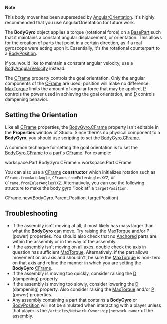 **Note**  

This body mover has been superseded by [AngularOrientation](AngularOrientation). It's highly recommended that you use AngularOrientation for future work.

The **BodyGyro** object applies a torque (rotational force) on a [BasePart](https://developer.roblox.com/en-us/api-reference/class/BasePart) such that it maintains a constant angular displacement, or orientation. This allows for the creation of parts that point in a certain direction, as if a real gyroscope were acting upon it. Essentially, it's the rotational counterpart to a [BodyPosition](https://developer.roblox.com/en-us/api-reference/class/BodyPosition).

If you would like to maintain a constant angular velocity, use a [BodyAngularVelocity](https://developer.roblox.com/en-us/api-reference/class/BodyAngularVelocity) instead.

The [CFrame](https://developer.roblox.com/en-us/api-reference/property/BodyGyro/CFrame) property controls the goal orientation. Only the angular components of the [CFrame](https://developer.roblox.com/en-us/api-reference/datatype/CFrame) are used; position will make no difference. [MaxTorque](https://developer.roblox.com/en-us/api-reference/property/BodyGyro/MaxTorque) limits the amount of angular force that may be applied, [P](https://developer.roblox.com/en-us/api-reference/property/BodyGyro/P) controls the power used in achieving the goal orientation, and [D](https://developer.roblox.com/en-us/api-reference/property/BodyGyro/D) controls dampening behavior.

Setting the Orientation
-----------------------

Like all [CFrame](https://developer.roblox.com/en-us/api-reference/datatype/CFrame) properties, the [BodyGyro.CFrame](https://developer.roblox.com/en-us/api-reference/property/BodyGyro/CFrame) property isn't editable in the **Properties** window of Studio. Since there's no physical component to a **BodyGyro**, you should use scripting to set the [BodyGyro.CFrame](https://developer.roblox.com/en-us/api-reference/property/BodyGyro/CFrame).

A common technique for setting the goal orientation is to set the [BodyGyro.CFrame](https://developer.roblox.com/en-us/api-reference/property/BodyGyro/CFrame) to a part's [CFrame](https://developer.roblox.com/en-us/api-reference/property/BasePart/CFrame). For example:

workspace.Part.BodyGyro.CFrame = workspace.Part.CFrame

You can also use a [CFrame](https://developer.roblox.com/en-us/api-reference/datatype/CFrame) **constructor** which initializes rotation such as `CFrame.fromAxisAngle`, `CFrame.fromEulerAnglesXYZ`, or `CFrame.fromEulerAnglesYXZ`. Alternatively, you can use the following structure to make the body gyro “look at” a `targetPosition`.

CFrame.new(BodyGyro.Parent.Position, targetPosition)

Troubleshooting
---------------

*   If the assembly isn't moving at all, it most likely has mass larger than what the **BodyGyro** can move. Try raising the [MaxTorque](https://developer.roblox.com/en-us/api-reference/property/BodyGyro/MaxTorque) and/or [P](https://developer.roblox.com/en-us/api-reference/property/BodyGyro/P) (power) properties. You should also check that no [Anchored](https://developer.roblox.com/en-us/api-reference/property/BasePart/Anchored) parts are within the assembly or in the way of the assembly.
*   If the assembly isn't moving on all axes, double check the axis in question has sufficient [MaxTorque](https://developer.roblox.com/en-us/api-reference/property/BodyGyro/MaxTorque). Alternatively, if the part allows movement on an axis and shouldn't, be sure the [MaxTorque](https://developer.roblox.com/en-us/api-reference/property/BodyGyro/MaxTorque) is non-zero on that axis and refine the manner in which you are setting the **BodyGyro** [CFrame](https://developer.roblox.com/en-us/api-reference/property/BodyGyro/CFrame).
*   If the assembly is moving too quickly, consider raising the [D](https://developer.roblox.com/en-us/api-reference/property/BodyGyro/D) (dampening) property.
*   If the assembly is moving too slowly, consider lowering the [D](https://developer.roblox.com/en-us/api-reference/property/BodyGyro/D) (dampening) property. Also consider raising the [MaxTorque](https://developer.roblox.com/en-us/api-reference/property/BodyGyro/MaxTorque) and/or [P](https://developer.roblox.com/en-us/api-reference/property/BodyGyro/P) (power) properties.
*   Any assembly containing a part that contains a **BodyGyro** or [BodyPosition](https://developer.roblox.com/en-us/api-reference/class/BodyPosition) will not be simulated when interacting with a player unless that player is the `/articles/Network Ownership|network owner` of the assembly.